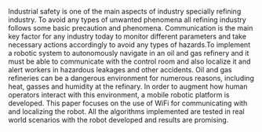 Industrial safety is one of the main aspects of industry specially refining industry. To avoid any 
 types of unwanted phenomena all refining industry follows some basic precaution and phenomena. 
Communication is the main key factor for any industry today to monitor different parameters and take  necessary actions accordingly to avoid any types of hazards.To implement a robotic system to 
autonomously navigate in an oil and gas refinery and it must be able to communicate with the control  room and also localize it and alert workers in hazardous leakages and other accidents. Oil and gas  refineries can be a dangerous environment for numerous reasons, including heat, gasses and humidity at  the refinary. In order to augment how human operators interact with this environment, a mobile robotic  platform is developed. This paper focuses on the use of WiFi for communicating with and localizing the  robot. All the algorithms implemented are tested in real world scenarios with the robot developed and  results are promising.
